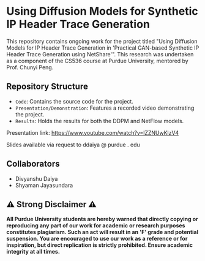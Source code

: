 # Using Diffusion Models for Synthetic IP Header Trace Generation

This repository contains ongoing work for the project titled "Using Diffusion Models for IP Header Trace Generation in 'Practical GAN-based Synthetic IP Header Trace Generation using NetShare'". This research was undertaken as a component of the CS536 course at Purdue University, mentored by Prof. Chunyi Peng.

## Repository Structure
- `Code`: Contains the source code for the project.
- `Presentation/Demonstration`: Features a recorded video demonstrating the project.
- `Results`: Holds the results for both the DDPM and NetFlow models.

Presentation link:
https://www.youtube.com/watch?v=lZZNUwKlzV4

Slides available via request to ddaiya @ purdue . edu

## Collaborators
- Divyanshu Daiya
- Shyaman Jayasundara

## ⚠️ Strong Disclaimer ⚠️
**All Purdue University students are hereby warned that directly copying or reproducing any part of our work for academic or research purposes constitutes plagiarism. Such an act will result in an 'F' grade and potential suspension. You are encouraged to use our work as a reference or for inspiration, but direct replication is strictly prohibited. Ensure academic integrity at all times.**